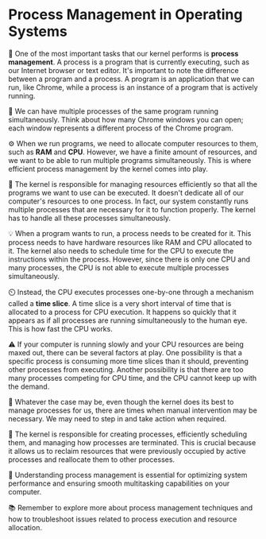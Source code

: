 # Process Management in Operating Systems

🔄 One of the most important tasks that our kernel performs is **process management**. A process is a program that is currently executing, such as our Internet browser or text editor. It's important to note the difference between a program and a process. A program is an application that we can run, like Chrome, while a process is an instance of a program that is actively running.

📝 We can have multiple processes of the same program running simultaneously. Think about how many Chrome windows you can open; each window represents a different process of the Chrome program.

⚙️ When we run programs, we need to allocate computer resources to them, such as **RAM** and **CPU**. However, we have a finite amount of resources, and we want to be able to run multiple programs simultaneously. This is where efficient process management by the kernel comes into play.

🔄 The kernel is responsible for managing resources efficiently so that all the programs we want to use can be executed. It doesn't dedicate all of our computer's resources to one process. In fact, our system constantly runs multiple processes that are necessary for it to function properly. The kernel has to handle all these processes simultaneously.

💡 When a program wants to run, a process needs to be created for it. This process needs to have hardware resources like RAM and CPU allocated to it. The kernel also needs to schedule time for the CPU to execute the instructions within the process. However, since there is only one CPU and many processes, the CPU is not able to execute multiple processes simultaneously.

⏲️ Instead, the CPU executes processes one-by-one through a mechanism called a **time slice**. A time slice is a very short interval of time that is allocated to a process for CPU execution. It happens so quickly that it appears as if all processes are running simultaneously to the human eye. This is how fast the CPU works.

⚠️ If your computer is running slowly and your CPU resources are being maxed out, there can be several factors at play. One possibility is that a specific process is consuming more time slices than it should, preventing other processes from executing. Another possibility is that there are too many processes competing for CPU time, and the CPU cannot keep up with the demand.

🔁 Whatever the case may be, even though the kernel does its best to manage processes for us, there are times when manual intervention may be necessary. We may need to step in and take action when required.

🔧 The kernel is responsible for creating processes, efficiently scheduling them, and managing how processes are terminated. This is crucial because it allows us to reclaim resources that were previously occupied by active processes and reallocate them to other processes.

🚀 Understanding process management is essential for optimizing system performance and ensuring smooth multitasking capabilities on your computer.

📚 Remember to explore more about process management techniques and how to troubleshoot issues related to process execution and resource allocation.
